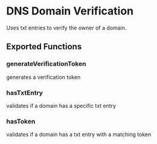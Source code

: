 # DNS Domain Verification

Uses txt entries to verify the owner of a domain.

## Exported Functions

### generateVerificationToken

generates a verification token

### hasTxtEntry

validates if a domain has a specific txt entry

### hasToken

validates if a domain has a txt entry with a matching token

